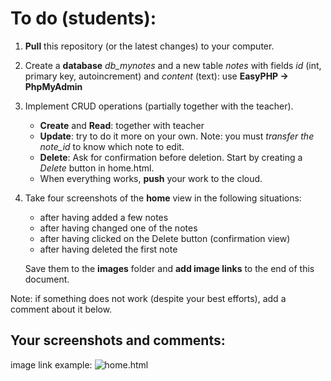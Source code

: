 # To do (students): 
1. **Pull** this repository (or the latest changes) to your computer. 
2. Create a **database** *db_mynotes* and a new table *notes* with fields *id* (int, primary key, autoincrement) and *content* (text): use **EasyPHP -> PhpMyAdmin** 
3. Implement CRUD operations (partially together with the teacher). 

    * **Create** and **Read**: together with teacher
    * **Update**: try to do it more on your own. Note: you must *transfer the note_id* to know which note to edit.
    * **Delete**: Ask for confirmation before deletion. Start by creating a *Delete* button in home.html.
    * When everything works, **push** your work to the cloud.
4. Take four screenshots of the **home** view in the following situations: 
    * after having added a few notes
    * after having changed one of the notes
    * after having clicked on the Delete button (confirmation view)
    * after having deleted the first note

    Save them to the **images** folder and **add image links** to the end of this document.

Note: if something does not work (despite your best efforts), add a comment about it below.

## Your screenshots and comments:

image link example: ![home.html](images/a3-home.png)
